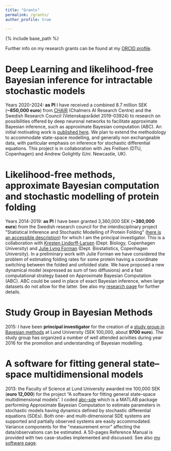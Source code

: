```yaml
---
title: "Grants"
permalink: /grants/
author_profile: true

---
```


{% include base_path %}    

Further info on my research grants can be found at my [ORCID profile](http://orcid.org/0000-0002-0732-9154).

Deep Learning and likelihood-free Bayesian inference for intractable stochastic models
======
Years 2020-2024: **as PI** I have received a combined 8.7 million SEK (**~850,000 euro**) from [CHAIR](https://www.chalmers.se/en/centres/chair/news/Pages/Five-PhD-student-positions-funded-within-deep-neural-networks-and-machine-learning.aspx) (Chalmers AI Research Centre) and the Swedish Research Council (Vetenskapsrådet 2019-03924) to research on possibilities offered by deep neuronal networks to facilitate approximate Bayesian inference, such as approximate Bayesian computation (ABC). An initial motivating work is [published here](http://proceedings.mlr.press/v97/wiqvist19a.html). We plan to extend the methodology to accommodate state-space modelling, and generally non exchangeable data, with particular emphasis on inference for stochastic differential equations. This project is in collaboration with Jes Frellsen (DTU, Copenhagen) and Andrew Golightly (Uni. Newcastle, UK).
    
Likelihood-free methods, approximate Bayesian computation and stochastic modelling of protein folding
======

Years 2014-2019: **as PI** I have been granted 3,360,000 SEK (**~380,000 euro**) from the Swedish research council for the interdisciplinary project 
"Statistical Inference and Stochastic Modelling of Protein Folding" ([here is an accessible description](http://www.maths.lu.se/index.php?id=85411)) for which I am the principal investigator. This is a collaboration with [Kresten Lindorff-Larsen](http://www1.bio.ku.dk/english/research/bms/research/sbinlab/groups/kll/) (Dept. Biology, Copenhagen University) 
and [Julie Lyng Forman](http://biostat.ku.dk/staff_/?pure=en/persons/164838) (Dept. Biostatistics, Copenhagen University).
In a preliminary work with Julie Forman we have considered the problem of estimating folding rates for some protein having a coordinate 
switching between the folded and unfolded state. We have proposed a new dynamical model (expressed as sum of two diffusions) and a 
fast computational strategy based on Approximate Bayesian Computation (ABC). ABC could be used in place of 
exact Bayesian inference, when large datasets do not allow for the latter. See also my [research page](/research) for further details.

Study Group in Bayesian Methods
======

2015: I have been **principal investigator** for the creation of a [study group in Bayesian methods](http://www.maths.lth.se/matstat/staff/umberto/bayes-asg.html) at Lund University (SEK 100,000, about **9700 euro**). 
The study group has organized a number of well attended acivities during year 2016 for the promotion and understanding of Bayesian modelling. 
    

A software for fitting general state–space multidimensional models
======

2013: the Faculty of Science at Lund University awarded me 100,000 SEK (**euro 12,000**) for the project 
“A software for fitting general state–space multidimensional models”. I coded [abc-sde](http://sourceforge.net/projects/abc-sde/) which 
is a MATLAB package performing Approximate Bayesian Computation to estimate parameters in stochastic models having dynamics defined by 
stochastic differential equations (SDEs). Both one- and multi-dimensional SDE systems are supported and partially observed systems are 
easily accommodated. Variance components for the "measurement error" affecting the data/observations can be estimated. 
A 50-pages Reference Manual is provided with two case-studies implemented and discussed. See also [my software page](/software). 
